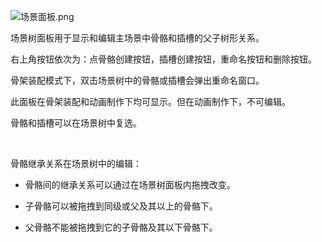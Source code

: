 <p><img alt="场景面板.png" src="http://sedn.egret.com/ueditor/20150609/5576b7d3e99a7.png" title="场景面板.png"/></p><p><span style="font-size: 14px;">场景树面板用于显示和编辑主场景中骨骼和插槽的父子树形关系。</span></p><p><span style="font-size: 14px;">右上角按钮依次为：点骨骼创建按钮，插槽创建按钮，重命名按钮和删除按钮。</span></p><p><span style="font-size: 14px;">骨架装配模式下，双击场景树中的骨骼或插槽会弹出重命名窗口。</span></p><p><span style="font-size: 14px;">此面板在骨架装配和动画制作下均可显示。但在动画制作下，不可编辑。</span></p><p><span style="font-size: 14px;">骨骼和插槽可以在场景树中复选。<br/></span></p><p><span style="font-size: 14px;">&nbsp;</span></p><p><span style="font-size: 14px;">骨骼继承关系在场景树中的编辑：</span></p><ul class=" list-paddingleft-2" style="list-style-type: disc;"><li><p><span style="font-size: 14px;">骨骼间的继承关系可以通过在场景树面板内拖拽改变。</span></p></li><li><p><span style="font-size: 14px;">子骨骼可以被拖拽到同级或父及其以上的骨骼下。</span></p></li><li><p><span style="font-size: 14px;">父骨骼不能被拖拽到它的子骨骼及其以下骨骼下。</span></p></li></ul><p><br/></p>